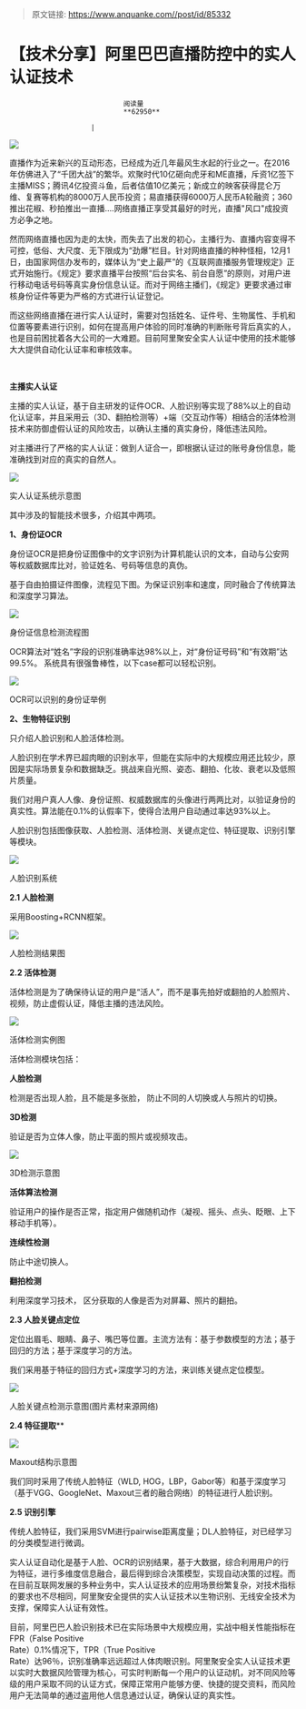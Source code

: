 > 原文链接: https://www.anquanke.com//post/id/85332 


# 【技术分享】阿里巴巴直播防控中的实人认证技术


                                阅读量   
                                **62950**
                            
                        |
                        
                                                                                    





[![](https://p0.ssl.qhimg.com/t014d8ff64de75c6cda.png)](https://p0.ssl.qhimg.com/t014d8ff64de75c6cda.png)

直播作为近来新兴的互动形态，已经成为近几年最风生水起的行业之一。在2016年仿佛进入了“千团大战”的繁华。欢聚时代10亿砸向虎牙和ME直播，斥资1亿签下主播MISS；腾讯4亿投资斗鱼，后者估值10亿美元；新成立的映客获得昆仑万维、复赛等机构的8000万人民币投资；易直播获得6000万人民币A轮融资；360推出花椒、秒拍推出一直播….网络直播正享受其最好的时光，直播"风口"成投资方必争之地。

然而网络直播也因为走的太快，而失去了出发的初心，主播行为、直播内容变得不可控，低俗、大尺度、无下限成为“劲爆”栏目。针对网络直播的种种怪相，12月1日，由国家网信办发布的，媒体认为“史上最严”的《互联网直播服务管理规定》正式开始施行。《规定》要求直播平台按照“后台实名、前台自愿”的原则，对用户进行移动电话号码等真实身份信息认证。而对于网络主播们，《规定》更要求通过审核身份证件等更为严格的方式进行认证登记。

而这些网络直播在进行实人认证时，需要对包括姓名、证件号、生物属性、手机和位置等要素进行识别，如何在提高用户体验的同时准确的判断账号背后真实的人，也是目前困扰着各大公司的一大难题。目前阿里聚安全实人认证中使用的技术能够大大提供自动化认证率和审核效率。

<br>

**主播实人认证**

主播的实人认证，基于自主研发的证件OCR、人脸识别等实现了88%以上的自动化认证率，并且采用云（3D、翻拍检测等）+端（交互动作等）相结合的活体检测技术来防御虚假认证的风险攻击，以确认主播的真实身份，降低违法风险。

对主播进行了严格的实人认证：做到人证合一，即根据认证过的账号身份信息，能准确找到对应的真实的自然人。

[![](https://p2.ssl.qhimg.com/t01b477a45a7f0ee247.png)](https://p2.ssl.qhimg.com/t01b477a45a7f0ee247.png)

实人认证系统示意图

其中涉及的智能技术很多，介绍其中两项。

**1、身份证OCR**

身份证OCR是把身份证图像中的文字识别为计算机能认识的文本，自动与公安网等权威数据库比对，验证姓名、号码等信息的真伪。

基于自由拍摄证件图像，流程见下图。为保证识别率和速度，同时融合了传统算法和深度学习算法。

[![](https://p3.ssl.qhimg.com/t0111d922f59c2b5f09.png)](https://p3.ssl.qhimg.com/t0111d922f59c2b5f09.png)

身份证信息检测流程图

OCR算法对“姓名”字段的识别准确率达98%以上，对“身份证号码”和“有效期”达99.5%。 系统具有很强鲁棒性，以下case都可以轻松识别。

[![](https://p2.ssl.qhimg.com/t01f06e8b8cb6320594.png)](https://p2.ssl.qhimg.com/t01f06e8b8cb6320594.png)

OCR可以识别的身份证举例

**2、生物特征识别**

只介绍人脸识别和人脸活体检测。

人脸识别在学术界已超肉眼的识别水平，但能在实际中的大规模应用还比较少，原因是实际场景复杂和数据缺乏。挑战来自光照、姿态、翻拍、化妆、衰老以及低照片质量。

我们对用户真人人像、身份证照、权威数据库的头像进行两两比对，以验证身份的真实性。算法能在0.1%的认假率下，使得合法用户自动通过率达93%以上。

人脸识别包括图像获取、人脸检测、活体检测、关键点定位、特征提取、识别引擎等模块。

[![](https://p4.ssl.qhimg.com/t018153a69c9479a982.jpg)](https://p4.ssl.qhimg.com/t018153a69c9479a982.jpg)

人脸识别系统

**2.1 人脸检测**

采用Boosting+RCNN框架。

[![](https://p5.ssl.qhimg.com/t01d690a27d62050c68.jpg)](https://p5.ssl.qhimg.com/t01d690a27d62050c68.jpg)

人脸检测结果图

**2.2 活体检测**

活体检测是为了确保待认证的用户是“活人”，而不是事先拍好或翻拍的人脸照片、视频，防止虚假认证，降低主播的违法风险。

[![](https://p0.ssl.qhimg.com/t01c960476964b98829.png)](https://p0.ssl.qhimg.com/t01c960476964b98829.png)

活体检测实例图

活体检测模块包括：

**人脸检测**

检测是否出现人脸，且不能是多张脸， 防止不同的人切换或人与照片的切换。

**3D检测**

验证是否为立体人像，防止平面的照片或视频攻击。

[![](https://p1.ssl.qhimg.com/t01c7566c4f86074196.png)](https://p1.ssl.qhimg.com/t01c7566c4f86074196.png)

3D检测示意图

**活体算法检测**

验证用户的操作是否正常，指定用户做随机动作（凝视、摇头、点头、眨眼、上下移动手机等）。

**连续性检测**

防止中途切换人。

**翻拍检测**

利用深度学习技术， 区分获取的人像是否为对屏幕、照片的翻拍。

**2.3 人脸关键点定位**

定位出眉毛、眼睛、鼻子、嘴巴等位置。主流方法有：基于参数模型的方法；基于回归的方法；基于深度学习的方法。

我们采用基于特征的回归方式+深度学习的方法，来训练关键点定位模型。

[![](https://p0.ssl.qhimg.com/t01faab4f9ca2fe9d35.jpg)](https://p0.ssl.qhimg.com/t01faab4f9ca2fe9d35.jpg)

人脸关键点检测示意图(图片素材来源网络)

**2.4 特征提取****

[![](https://p3.ssl.qhimg.com/t012dbc7cb2ad638c59.png)](https://p3.ssl.qhimg.com/t012dbc7cb2ad638c59.png)

Maxout结构示意图

我们同时采用了传统人脸特征（WLD, HOG，LBP，Gabor等）和基于深度学习（基于VGG、GoogleNet、Maxout三者的融合网络）的特征进行人脸识别。

**2.5 识别引擎**

传统人脸特征，我们采用SVM进行pairwise距离度量；DL人脸特征，对已经学习的分类模型进行微调。

实人认证自动化是基于人脸、OCR的识别结果，基于大数据，综合利用用户的行为特征，进行多维度信息融合，最后得到综合决策模型，实现自动决策的过程。而在目前互联网发展的多种业务中，实人认证技术的应用场景纷繁复杂，对技术指标的要求也不尽相同，阿里聚安全提供的实人认证技术以生物识别、无线安全技术为支撑，保障实人认证有效性。

目前，阿里巴巴人脸识别技术已在实际场景中大规模应用，实战中相关性能指标在FPR（False Positive<br>
Rate）0.1%情况下，TPR（True Positive<br>
Rate）达96％，识别准确率远远超过人体肉眼识别。阿里聚安全实人认证技术更以实时大数据风险管理为核心，可实时判断每一个用户的认证动机，对不同风险等级的用户采取不同的认证方式，保障正常用户能够方便、快捷的提交资料，而风险用户无法简单的通过盗用他人信息通过认证，确保认证的真实性。
